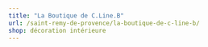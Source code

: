 ```yaml
---
title: "La Boutique de C.Line.B"
url: /saint-remy-de-provence/la-boutique-de-c-line-b/
shop: décoration intérieure
---
```

